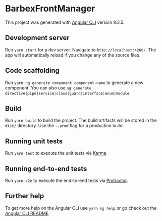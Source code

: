 # BarbexFrontManager

This project was generated with [Angular CLI](https://github.com/angular/angular-cli) version 8.3.5.

## Development server

Run `yarn start` for a dev server. Navigate to `http://localhost:4200/`. The app will automatically reload if you change any of the source files.

## Code scaffolding

Run `yarn ng generate component component-name` to generate a new component. You can also use `ng generate directive|pipe|service|class|guard|interface|enum|module`.

## Build

Run `yarn build` to build the project. The build artifacts will be stored in the `dist/` directory. Use the `--prod` flag for a production build.

## Running unit tests

Run `yarn test` to execute the unit tests via [Karma](https://karma-runner.github.io).

## Running end-to-end tests

Run `yarn e2e` to execute the end-to-end tests via [Protractor](http://www.protractortest.org/).

## Further help

To get more help on the Angular CLI use `yarn ng help` or go check out the [Angular CLI README](https://github.com/angular/angular-cli/blob/master/README.md).
